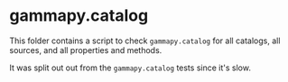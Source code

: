 # gammapy.catalog

This folder contains a script to check `gammapy.catalog` for all catalogs,
all sources, and all properties and methods.

It was split out out from the ``gammapy.catalog`` tests since it's slow.


